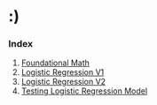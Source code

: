 # :)

### Index

1. [Foundational Math](notes/logregmath.md)
2. [Logistic Regression V1](src/logreg.py)
3. [Logistic Regression V2](src/logreg2.py)
4. [Testing Logistic Regression Model](src/logregtest.py)
